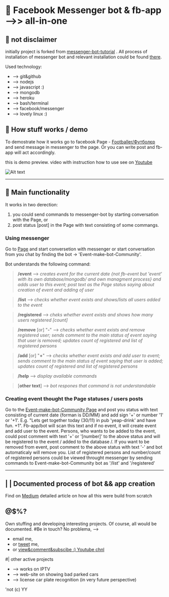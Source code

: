 # 🤖 Facebook Messenger bot & fb-app -->> all-in-one

## 🙌 not disclaimer
initially project is forked from [messenger-bot-tutorial](https://github.com/jw84/messenger-bot-tutorial) . All process of installation of messenger bot and relevant installation could be found [there](https://github.com/jw84/messenger-bot-tutorial).

Used technology:
* --> git&github
* --> nodejs
* --> javascript :)
* --> mongodb
* --> heroku
* --> bash/terminal
* --> facebook/messenger
* --> lovely linux :)

## 🙌 How stuff works / demo
To demostrate how it works go to facebook Page - [Footballer/Футболєр](https://www.facebook.com/Event-make-bot-Community-1352106568187457/?fref=nf) and send message in messenger to the page. Or you can write post and fb-app will act accordingly.

this is demo preview. video with instruction how to use see on [Youtube](#)

![Alt text](/demo_app/2s.gif)


-------------------------------------------------------------------------


## 🙌 Main functionality

It works in two derection:
1. you could send commands to messenger-bot by starting conversation with the Page,
or 
2. post status [post] in the Page with text consisting of some commangs.



### Using messenger

Go to [Page](https://www.facebook.com/Event-make-bot-Community-1352106568187457/?fref=nf) and start conversetion with messenger or start conversation from you chat by finding the bot -> 'Event-make-bot-Community'.

Bot understands the following command:

>    **/event**                  --> *creates event for the current date {not fb-event but 'event' with its own database/mongodb/ and own managment process} and adds user to this event; post text as the Page status saying about creation of event and adding of user*
     
>   **/list**                      -->  *checks whether event exists and shows/lists all users added to the event*
    
>   **/registered**         --> *cheks whether event exists and shows how many users registered [count]*

>    **/remove** [or] "**-**"  --> *checks whether event exists and remove registered user; sends comment to the main status of event saying that user is removed; updates count of registered and list of registered persons*

>    **/add** [or] "**+**"       --> *checks whether event exists and add user to event; sends comment to the main status of event saying that user is added; updates count of registered and list of registered persons*

>    **/help**               --> *display available commands*

>    [**other text**]    --> *bot respones that command is not understandable*



### Creating event thought the Page statuses / users posts

Go to the [Event-make-bot-Community Page](https://www.facebook.com/Event-make-bot-Community-1352106568187457/?fref=nf) and post you status with text consisting of current date {forman is DD/MM} and add sign '+' or number '1' or '+1'. 
E.g. "Lets get together today (30/11) in pub 'yeap-drink' and have fun. +1".
Fb-app/bot will scan this text and if no event, it will create event and add user to the event. 
Persons, who wants to be added to the event, could post comment with text '+' or '[number]' to the above status and will be registered to the event / added to the database /. If you want to be removed from event, post comment to the above status with text '-' and bot automaticaly will remove you.
List of registered persons and number/count of registered persons could be viewed throught messenger by sending commands to Event-make-bot-Community bot as '/list' and '/registered'

-------------------------------------------------------------------------


## | |  Documented process of bot && app creation

Find on [Medium](#) detailed article on how all this were build from scratch


## @$%?

Own stuffing and developing interesting projects. Of course, all would be documented.
#Be in touch?
No problema, -->
* email me,
* or [tweet](https://twitter.com/engineering_lf) me,
* or [view&comment&subscibe :) Youtube chnl](https://www.youtube.com/channel/UCRutklAuR4EtKzQZDatGpKA)

#| other active projects
* --> works on IPTV
* --> web-site on showing bad parked cars
* --> license car plate recognition (in very future perspective)

'not (c) YY